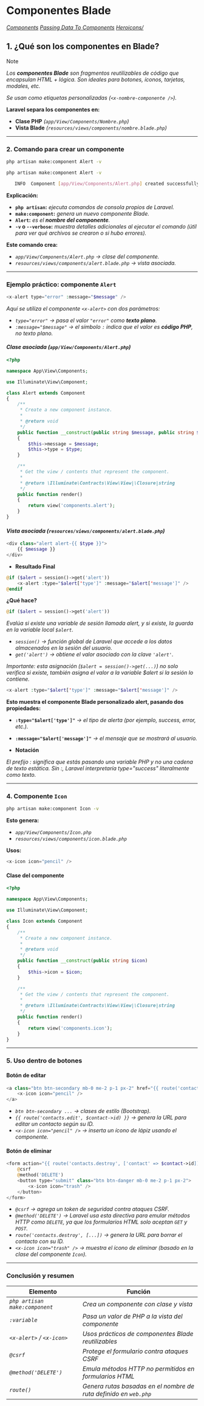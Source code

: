 <!-- Autor: Daniel Benjamin Perez Morales -->
<!-- GitHub: https://github.com/D4nitrix13 -->
<!-- Gitlab: https://gitlab.com/D4nitrix13 -->
<!-- Correo electrónico: danielperezdev@proton.me -->

# **Componentes Blade**

*[Components](https://laravel.com/docs/12.x/blade#components "https://laravel.com/docs/12.x/blade#components")*
*[Passing Data To Components](https://laravel.com/docs/12.x/blade#passing-data-to-components "https://laravel.com/docs/12.x/blade#passing-data-to-components")*
*[Heroicons/](https://heroicons.com/ "https://heroicons.com/")*

## **1. ¿Qué son los componentes en Blade?**

> [!NOTE]
> *Los **componentes Blade** son fragmentos reutilizables de código que encapsulan HTML + lógica. Son ideales para botones, íconos, tarjetas, modales, etc.*

*Se usan como etiquetas personalizadas (`<x-nombre-componente />`).*

**Laravel separa los componentes en:**

* **Clase PHP** *(`app/View/Components/Nombre.php`)*
* **Vista Blade** *(`resources/views/components/nombre.blade.php`)*

---

### **2. Comando para crear un componente**

```bash
php artisan make:component Alert -v
```

```bash
php artisan make:component Alert -v

   INFO  Component [app/View/Components/Alert.php] created successfully.
```

**Explicación:**

* **`php artisan`:** *ejecuta comandos de consola propios de Laravel.*
* **`make:component`:** *genera un nuevo componente Blade.*
* **`Alert`:** *es el **nombre del componente**.*
* **`-v` o `--verbose`:** *muestra detalles adicionales al ejecutar el comando (útil para ver qué archivos se crearon o si hubo errores).*

**Este comando crea:**

* *`app/View/Components/Alert.php` → clase del componente.*
* *`resources/views/components/alert.blade.php` → vista asociada.*

---

### **Ejemplo práctico: componente `Alert`**

```php
<x-alert type="error" :message="$message" />
```

*Aquí se utiliza el componente `<x-alert>` con dos parámetros:*

* *`type="error"` → pasa el valor `"error"` como **texto plano**.*
* *`:message="$message"` → el símbolo `:` indica que el valor es **código PHP**, no texto plano.*

#### *Clase asociada (`app/View/Components/Alert.php`)*

```php
<?php

namespace App\View\Components;

use Illuminate\View\Component;

class Alert extends Component
{
    /**
     * Create a new component instance.
     *
     * @return void
     */
    public function __construct(public string $message, public string $type)
    {
        $this->message = $message;
        $this->type = $type;
    }

    /**
     * Get the view / contents that represent the component.
     *
     * @return \Illuminate\Contracts\View\View|\Closure|string
     */
    public function render()
    {
        return view('components.alert');
    }
}
```

#### *Vista asociada (`resources/views/components/alert.blade.php`)*

```php
<div class="alert alert-{{ $type }}">
    {{ $message }}
</div>
```

* **Resultado Final**

```php
@if ($alert = session()->get('alert'))
    <x-alert :type="$alert['type']" :message="$alert['message']" />
@endif
```

**¿Qué hace?**

```php
@if ($alert = session()->get('alert'))
```

*Evalúa si existe una variable de sesión llamada alert, y si existe, la guarda en la variable local `$alert`.*

* *`session()` → función global de Laravel que accede a los datos almacenados en la sesión del usuario.*
* *`get('alert')` → obtiene el valor asociado con la clave `'alert'`.*

*Importante: esta asignación (`$alert = session()->get(...)`) no solo verifica si existe, también asigna el valor a la variable $alert si la sesión lo contiene.*

```php
<x-alert :type="$alert['type']" :message="$alert['message']" />
```

**Esto muestra el componente Blade personalizado alert, pasando dos propiedades:**

* **`:type="$alert['type']"`** *→ el tipo de alerta (por ejemplo, success, error, etc.).*
* **`:message="$alert['message']"`** *→ el mensaje que se mostrará al usuario.*

* **Notación**

*El prefijo : significa que estás pasando una variable PHP y no una cadena de texto estática.*
*Sin :, Laravel interpretaría type="success" literalmente como texto.*

---

### **4. Componente `Icon`**

```bash
php artisan make:component Icon -v
```

**Esto genera:**

* *`app/View/Components/Icon.php`*
* *`resources/views/components/icon.blade.php`*

**Usos:**

```php
<x-icon icon="pencil" />
```

#### **Clase del componente**

```php
<?php

namespace App\View\Components;

use Illuminate\View\Component;

class Icon extends Component
{
    /**
     * Create a new component instance.
     *
     * @return void
     */
    public function __construct(public string $icon)
    {
        $this->icon = $icon;
    }

    /**
     * Get the view / contents that represent the component.
     *
     * @return \Illuminate\Contracts\View\View|\Closure|string
     */
    public function render()
    {
        return view('components.icon');
    }
}
```

---

### **5. Uso dentro de botones**

#### **Botón de editar**

```php
<a class="btn btn-secondary mb-0 me-2 p-1 px-2" href="{{ route('contacts.edit', $contact->id) }}">
    <x-icon icon="pencil" />
</a>
```

* *`btn btn-secondary ...` → clases de estilo (Bootstrap).*
* *`{{ route('contacts.edit', $contact->id) }}` → genera la URL para editar un contacto según su ID.*
* *`<x-icon icon="pencil" />` → inserta un ícono de lápiz usando el componente.*

#### **Botón de eliminar**

```php
<form action="{{ route('contacts.destroy', ['contact' => $contact->id]) }}" method="POST">
    @csrf
    @method('DELETE')
    <button type="submit" class="btn btn-danger mb-0 me-2 p-1 px-2">
        <x-icon icon="trash" />
    </button>
</form>
```

* *`@csrf` → agrega un token de seguridad contra ataques CSRF.*
* *`@method('DELETE')` → Laravel usa esta directiva para emular métodos HTTP como `DELETE`, ya que los formularios HTML solo aceptan `GET` y `POST`.*
* *`route('contacts.destroy', [...])` → genera la URL para borrar el contacto con su ID.*
* *`<x-icon icon="trash" />` → muestra el ícono de eliminar (basado en la clase del componente `Icon`).*

---

### **Conclusión y resumen**

| **Elemento**                   | **Función**                                                       |
| ------------------------------ | ----------------------------------------------------------------- |
| *`php artisan make:component`* | *Crea un componente con clase y vista*                            |
| *`:variable`*                  | *Pasa un valor de PHP a la vista del componente*                  |
| *`<x-alert>` / `<x-icon>`*     | *Usos prácticos de componentes Blade reutilizables*               |
| *`@csrf`*                      | *Protege el formulario contra ataques CSRF*                       |
| *`@method('DELETE')`*          | *Emula métodos HTTP no permitidos en formularios HTML*            |
| *`route()`*                    | *Genera rutas basadas en el nombre de ruta definido en `web.php`* |
